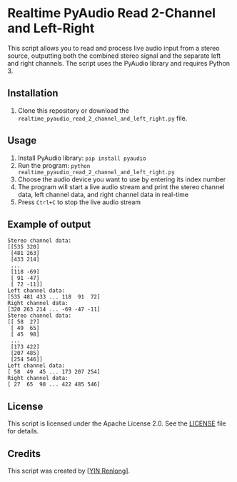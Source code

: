 # Realtime PyAudio Read 2-Channel and Left-Right

This script allows you to read and process live audio input from a stereo source, outputting both the combined stereo signal and the separate left and right channels. The script uses the PyAudio library and requires Python 3.

## Installation

1. Clone this repository or download the `realtime_pyaudio_read_2_channel_and_left_right.py` file.

## Usage

1. Install PyAudio library: `pip install pyaudio`
2. Run the program: `python realtime_pyaudio_read_2_channel_and_left_right.py`
3. Choose the audio device you want to use by entering its index number
4. The program will start a live audio stream and print the stereo channel data, left channel data, and right channel data in real-time
5. Press `Ctrl+C` to stop the live audio stream

## Example of output

```
Stereo channel data:
[[535 320]
 [481 263]
 [433 214]
 ...
 [118 -69]
 [ 91 -47]
 [ 72 -11]]
Left channel data:
[535 481 433 ... 118  91  72]
Right channel data:
[320 263 214 ... -69 -47 -11]
Stereo channel data:
[[ 58  27]
 [ 49  65]
 [ 45  98]
 ...
 [173 422]
 [207 485]
 [254 546]]
Left channel data:
[ 58  49  45 ... 173 207 254]
Right channel data:
[ 27  65  98 ... 422 485 546]
```


## License

This script is licensed under the Apache License 2.0. See the [LICENSE](LICENSE) file for details.

## Credits

This script was created by [[YIN Renlong](https://github.com/YIN-Renlong)].

